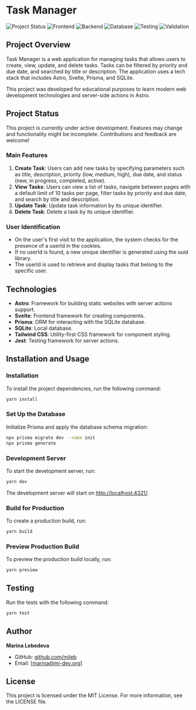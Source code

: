 # Task Manager

![Project Status](https://img.shields.io/badge/status-in%20development-orange) ![Frontend](https://img.shields.io/badge/frontend-CamelCase%2C%20Typescript%2C%20yarn%2C%20Astro%2C%20Svelte%2C%20Tailwind%20CSS-blueviolet) ![Backend](https://img.shields.io/badge/backend-CamelCase%2C%20Typescript%2C%20yarn%2C%20Astro%20Server%20Actions%2C%20Prisma%20%2B%20SQLite%2C%20Node.js-lightgreen) ![Database](https://img.shields.io/badge/database-SQLite-brightgreen) ![Testing](https://img.shields.io/badge/testing-Jest-yellow) ![Validation](https://img.shields.io/badge/validation-Zod-yellowgreen)

## Project Overview

Task Manager is a web application for managing tasks that allows users to create, view, update, and delete tasks. Tasks can be filtered by priority and due date, and searched by title or description. The application uses a tech stack that includes Astro, Svelte, Prisma, and SQLite.

This project was developed for educational purposes to learn modern web development technologies and server-side actions in Astro.

## Project Status

This project is currently under active development. Features may change and functionality might be incomplete. Contributions and feedback are welcome!

### Main Features

1. **Create Task**: Users can add new tasks by specifying parameters such as title, description, priority (low, medium, high), due date, and status (new, in progress, completed, active).
2. **View Tasks**: Users can view a list of tasks, navigate between pages with a default limit of 10 tasks per page, filter tasks by priority and due date, and search by title and description.
3. **Update Task**: Update task information by its unique identifier.
4. **Delete Task**: Delete a task by its unique identifier.

### User Identification

- On the user's first visit to the application, the system checks for the presence of a userId in the cookies.
- If no userId is found, a new unique identifier is generated using the uuid library.
- The userId is used to retrieve and display tasks that belong to the specific user.

## Technologies

- **Astro**: Framework for building static websites with server actions support.
- **Svelte**: Frontend framework for creating components.
- **Prisma**: ORM for interacting with the SQLite database.
- **SQLite**: Local database.
- **Tailwind CSS**: Utility-first CSS framework for component styling.
- **Jest**: Testing framework for server actions.

## Installation and Usage

### Installation

To install the project dependencies, run the following command:

```bash
yarn install
```

### Set Up the Database

Initialize Prisma and apply the database schema migration:

```bash
npx prisma migrate dev --name init
npx prisma generate
```

### Development Server

To start the development server, run:

```bash
yarn dev
```

The development server will start on [http://localhost:4321/](http://localhost:4321/).

### Build for Production

To create a production build, run:

```bash
yarn build
```

### Preview Production Build

To preview the production build locally, run:

```bash
yarn preview
```

## Testing

Run the tests with the following command:

```bash
yarn test
```

## Author

**Marina Lebedeva**

- GitHub: [github.com/mjleb](https://github.com/mjleb)
- Email: [marina@mj-dev.org]

## License

This project is licensed under the MIT License. For more information, see the LICENSE file.
